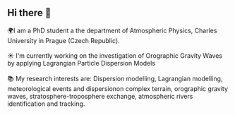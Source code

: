 ## Hi there 👋
🌍I am a PhD student a the department of Atmospheric Physics, Charles University in Prague (Czech Republic). \
\
☀️ I'm currently working on the investigation of Orographic Gravity Waves by applying Lagrangian Particle Dispersion Models \
\
📚 My research interests are: Dispersion modelling, Lagrangian modelling, meteorological events and dispersionon complex terrain, orographic gravity waves, stratosphere-troposphere exchange,
   atmospheric rivers identification and tracking.
<!--
**MassiMart/MassiMart** is a ✨ _special_ ✨ repository because its `README.md` (this file) appears on your GitHub profile.

Here are some ideas to get you started:

- 🔭 I’m currently working on ...
- 🌱 I’m currently learning ...
- 👯 I’m looking to collaborate on ...
- 🤔 I’m looking for help with ...
- 💬 Ask me about ...
- 📫 How to reach me: ...
- 😄 Pronouns: ...
- ⚡ Fun fact: ...
-->
